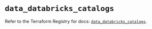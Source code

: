 # `data_databricks_catalogs`

Refer to the Terraform Registry for docs: [`data_databricks_catalogs`](https://registry.terraform.io/providers/databricks/databricks/1.38.0/docs/data-sources/catalogs).
